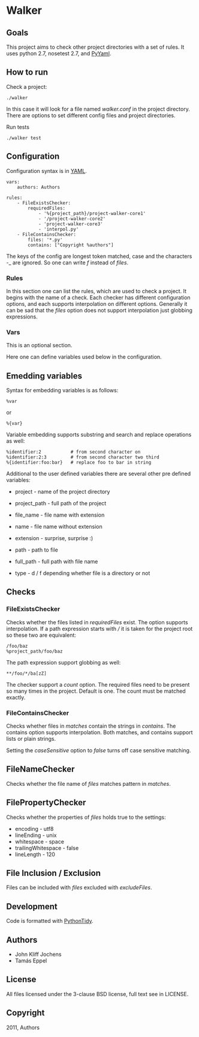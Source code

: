 Walker
======

Goals
-----
This project aims to check other project directories with a set of rules. It
uses python 2.7, nosetest 2.7, and [PyYaml](http://pyyaml.org/).

How to run
----------

Check a project:

    ./walker

In this case it will look for a file named _walker.conf_ in the project
directory. There are options to set different config files and project
directories.

Run tests

    ./walker test

Configuration
-------------

Configuration syntax is in [YAML](http://en.wikipedia.org/wiki/YAML).

    vars:
        authors: Authors

    rules:
        - FileExistsChecker:
            requiredFiles:
                - '%{project_path}/project-walker-core1'
                - '/project-walker-core2'
                - 'project-walker-core3'
                - 'interpol.py'
        - FileContainsChecker:
            files: '*.py'
            contains: ["Copyright %authors"]

The keys of the config are longest token matched, case and the characters -_ are ignored.
So one can write _f_ instead of _files_.

### Rules

In this section one can list the rules, which are used to check a project. It
begins with the name of a check. Each checker has different configuration
options, and each supports interpolation on different options. Generally it
can be sad that the _files_ option does not support interpolation just
globbing expressions.

### Vars

This is an optional section.

Here one can define variables used below in the configuration.


Emedding variables
------------------

Syntax for embedding variables is as follows:

    %var

or

    %{var}

Variable embedding supports substring and search and replace operations as
well:

    %identifier:2           # from second character on
    %identifier:2:3         # from second character two third
    %{identifier:foo:bar}   # replace foo to bar in string

Additional to the user defined variables there are several other pre defined
variables:

 * project - name of the project directory

 * project_path - full path of the project

 * file_name - file name with extension

 * name - file name without extension

 * extension - surprise, surprise :)

 * path - path to file

 * full_path - full path with file name

 * type - d / f depending whether file is a directory or not

Checks
------

### FileExistsChecker

Checks whether the files listed in _requiredFiles_ exist. The option supports
interpolation. If a path expression starts with _/_ it is taken for the
project root so these two are equivalent:

    /foo/baz
    %project_path/foo/baz

The path expression support globbing as well:

    **/foo/*/ba[zZ]

The checker support a _count_ option. The required files need to be present so
many times in the project. Default is one. The count must be matched exactly.

### FileContainsChecker

Checks whether files in _matches_ contain the strings in _contains_. The
contains option supports interpolation. Both matches, and contains support
lists or plain strings.

Setting the _caseSensitive_ option to _false_ turns off case sensitive matching.

## FileNameChecker

Checks whether the file name of _files_  matches pattern in _matches_.

## FilePropertyChecker

Checks whether the properties of _files_ holds true to the settings:

  * encoding - utf8
  * lineEnding - unix
  * whitespace - space
  * trailingWhitespace - false
  * lineLength - 120

File Inclusion / Exclusion
--------------------------

Files can be included with _files_ excluded with _excludeFiles_.

Development
-----------

Code is formatted with [PythonTidy](http://pypi.python.org/pypi/PythonTidy).

Authors
-------

* John Kliff Jochens
* Tamás Eppel

License
-------

All files licensed under the 3-clause BSD license, full text see in LICENSE.

Copyright
---------

2011, Authors
